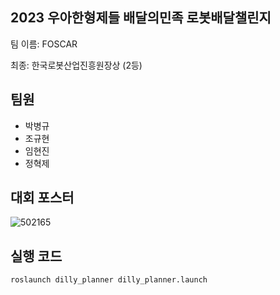 ## 2023 우아한형제들 배달의민족 로봇배달챌린지

팀 이름: FOSCAR

최종: 한국로봇산업진흥원장상 (2등)


## 팀원
- 박병규
- 조규현
- 임현진
- 정혁제
  

## 대회 포스터
![502165](https://github.com/FOSCAR/wooahan-hyungjaedle-robot-delivery-challenge-2023/assets/97654622/d644df78-c49a-41bc-acdc-bf8aa2552b6a)


## 실행 코드
```
roslaunch dilly_planner dilly_planner.launch
```
